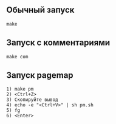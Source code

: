 ## Обычный запуск
`make`

## Запуск с комментариями
`make com`

## Запуск pagemap
```
1) make pm
2) <Ctrl+Z>
3) Скопируйте вывод
4) echo -e "<Ctrl+V>" | sh pm.sh
5) fg
6) <Enter>
```

